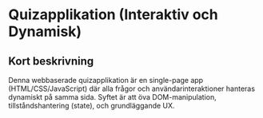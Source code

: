# Quizapplikation (Interaktiv och Dynamisk)


## Kort beskrivning

Denna webbaserade quizapplikation är en single-page app (HTML/CSS/JavaScript) där alla frågor och användarinteraktioner hanteras dynamiskt på samma sida. Syftet är att öva DOM-manipulation, tillståndshantering (state), och grundläggande UX.